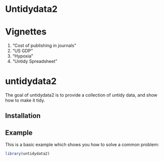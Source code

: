 Untidydata2
================

<!-- README.md is generated from README.Rmd. Please edit that file -->

# Vignettes

1.  “Cost of publishing in journals”
2.  “US GDP”
3.  “Hypoxia”
4.  “Untidy Spreadsheet”

# untidydata2

The goal of untidydata2 is to provide a collection of untidy data, and
show how to make it tidy.

## Installation

## Example

This is a basic example which shows you how to solve a common problem:

``` r
library(untidydata2)
```
